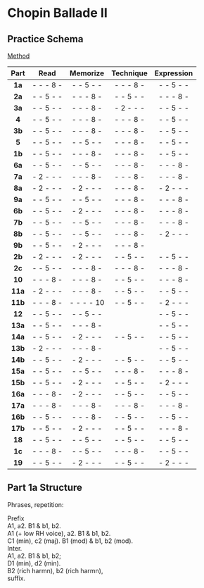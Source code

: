 Chopin Ballade II
=================

Practice Schema
---------------

[Method](/methods/practice-schema.md)

|  Part   |   Read    | Memorize  | Technique |Expression |
|:-------:|:---------:|:---------:|:---------:|:---------:|
| __1a__  | - - - 8 - | - - 5 - - | - - - 8 - | - - 5 - - |
| __2a__  | - - 5 - - | - - - 8 - | - - 5 - - | - - - 8 - |
| __3a__  | - - 5 - - | - - - 8 - | - 2 - - - | - - 5 - - |
| __4__   | - - 5 - - | - - - 8 - | - - - 8 - | - - 5 - - |
| __3b__  | - - 5 - - | - - - 8 - | - - - 8 - | - - 5 - - |
| __5__   | - - 5 - - | - - 5 - - | - - - 8 - | - - 5 - - |
| __1b__  | - - 5 - - | - - - 8 - | - - - 8 - | - - 5 - - |
| __6a__  | - - 5 - - | - - 5 - - | - - - 8 - | - - - 8 - |
| __7a__  | - 2 - - - | - - - 8 - | - - - 8 - | - - - 8 - |
| __8a__  | - 2 - - - | - 2 - - - | - - - 8 - | - 2 - - - |
| __9a__  | - - 5 - - | - - 5 - - | - - - 8 - | - - - 8 - |
| __6b__  | - - 5 - - | - 2 - - - | - - - 8 - | - - - 8 - |
| __7b__  | - - 5 - - | - - 5 - - | - - - 8 - | - - - 8 - |
| __8b__  | - - 5 - - | - - 5 - - | - - - 8 - | - 2 - - - |
| __9b__  | - - 5 - - | - 2 - - - | - - - 8 - |           |
| __2b__  | - 2 - - - | - 2 - - - | - - 5 - - | - - 5 - - |
| __2c__  | - - 5 - - | - - - 8 - | - - - 8 - | - - - 8 - |
| __10__  | - - - 8 - | - - - 8 - | - - 5 - - | - - - 8 - |
| __11a__ | - 2 - - - | - - - 8 - | - - 5 - - | - - 5 - - |
| __11b__ | - - - 8 - | - - - - 10| - - 5 - - | - 2 - - - |
| __12__  | - - 5 - - | - - 5 - - |           | - - 5 - - |
| __13a__ | - - 5 - - | - - - 8 - |           | - - 5 - - |
| __14a__ | - - 5 - - | - 2 - - - | - - 5 - - | - - 5 - - |
| __13b__ | - 2 - - - | - - - 8 - |           | - - 5 - - |
| __14b__ | - - 5 - - | - 2 - - - | - - 5 - - | - - 5 - - |
| __15a__ | - - 5 - - | - - 5 - - | - - - 8 - | - - - 8 - |
| __15b__ | - - 5 - - | - 2 - - - | - - 5 - - | - 2 - - - |
| __16a__ | - - - 8 - | - 2 - - - | - - 5 - - | - - 5 - - |
| __17a__ | - - - 8 - | - - - 8 - | - - - 8 - | - - - 8 - |
| __16b__ | - - 5 - - | - - - 8 - | - - 5 - - | - - 5 - - |
| __17b__ | - - 5 - - | - 2 - - - | - - 5 - - | - - - 8 - |
| __18__  | - - 5 - - | - - 5 - - | - - 5 - - | - - 5 - - |
| __1c__  | - - - 8 - | - - 5 - - | - - - 8 - | - - 5 - - |
| __19__  | - - 5 - - | - 2 - - - | - - 5 - - | - 2 - - - |


Part 1a Structure
-----------------

Phrases, repetition:

Prefix  
A1, a2. B1 & b1, b2.  
A1 (+ low RH voice), a2. B1 & b1, b2.  
C1 (min), c2 (maj). B1 (mod) & b1, b2 (mod).  
Inter.  
A1, a2. B1 & b1, b2;  
D1 (min), d2 (min).  
B2 (rich harmn), b2 (rich harmn),  
suffix.  